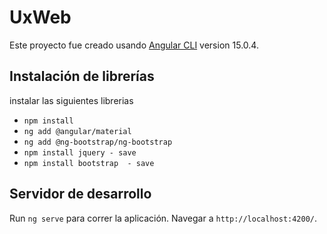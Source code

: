 # UxWeb

Este proyecto fue creado usando [Angular CLI](https://github.com/angular/angular-cli) version 15.0.4.

## Instalación de librerías

instalar las siguientes librerias

- `npm install`   
- `ng add @angular/material`
- `ng add @ng-bootstrap/ng-bootstrap`
- `npm install jquery - save`
- `npm install bootstrap  - save`

## Servidor de desarrollo

Run `ng serve` para correr la aplicación. Navegar a `http://localhost:4200/`. 

